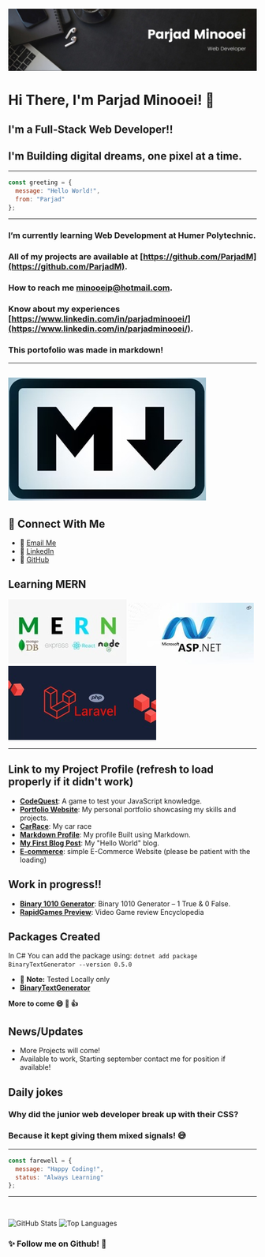 ![Banner](./Banner.jpg)

# Hi There, I'm Parjad Minooei! 👋
## I'm a Full-Stack Web Developer!!
## I'm Building digital dreams, one pixel at a time.

---
```javascript
const greeting = {
  message: "Hello World!",
  from: "Parjad"
};
```
---

### I’m currently learning **Web Development at Humer Polytechnic**.
### All of my projects are available at [https://github.com/ParjadM](https://github.com/ParjadM).
### How to reach me **minooeip@hotmail.com**.
### Know about my experiences [https://www.linkedin.com/in/parjadminooei/](https://www.linkedin.com/in/parjadminooei/).
### This portofolio was made in markdown!
---
![Leetcode](./markdown.jpg)
---

## 🔗 Connect With Me
* 📧 [Email Me](mailto:minooeip@hotmail.com)
* 💼 [LinkedIn](https://www.linkedin.com/in/parjadminooei/)
* 🐙 [GitHub](https://github.com/ParjadM)

## Learning MERN
![MERN FULL-STACK](./MERN.jpg)
![ASP.Net](./asp.jpg)
![Laravel](./Laravel.jpg)


---
## Link to my Project Profile (refresh to load properly if it didn't work)
* **[CodeQuest](https://parjadm.github.io/CodeQuest/)**: A game to test your JavaScript knowledge.
* **[Portfolio Website](https://parjadm.github.io/Portfolio/)**: My personal portfolio showcasing my skills and projects. 
* **[CarRace](https://parjadm.github.io/CSS-Animation/)**: My car race
* **[Markdown Profile](https://parjadm.github.io/markdown-portfolio/)**: My profile Built using Markdown.
* **[My First Blog Post](https://parjadm.github.io/blog-post/)**: My "Hello World" blog.
* **[E-commerce](https://simple-e-commerce-s3aj.onrender.com/)**: simple E-Commerce Website (please be patient with the loading)

## Work in progress!!
* **[Binary 1010 Generator](http://binary1010generator.somee.com/)**: Binary 1010 Generator – 1 True & 0 False.
* **[RapidGames Preview](https://www.figma.com/proto/taxxCsthxBEdl2XScCNfkQ/RapidGames?node-id=0-1&t=AowqGof1qxJR8lcv-1)**: Video Game review Encyclopedia


## Packages Created

In C# You can add the package using: ``dotnet add package BinaryTextGenerator --version 0.5.0``
* :memo: **Note:** Tested Locally only
* **[BinaryTextGenerator](https://www.nuget.org/packages/BinaryTextGenerator)**


**More to come 😄 🚀 👍**

## News/Updates
* More Projects will come!
* Available to work, Starting september contact me for position if available!


## Daily jokes
### Why did the junior web developer break up with their CSS?
### Because it kept giving them mixed signals! 😅


---
```javascript
const farewell = {
  message: "Happy Coding!",
  status: "Always Learning"
};
```
---

<img src="https://komarev.com/ghpvc/?username=ParjadM&style=flat-square&color=blue" alt=""/>

![GitHub Stats](https://github-readme-stats.vercel.app/api?username=ParjadM&show_icons=true&theme=radical)
![Top Languages](https://github-readme-stats.vercel.app/api/top-langs/?username=ParjadM&layout=compact)




### ✨ Follow me on Github! 👋


